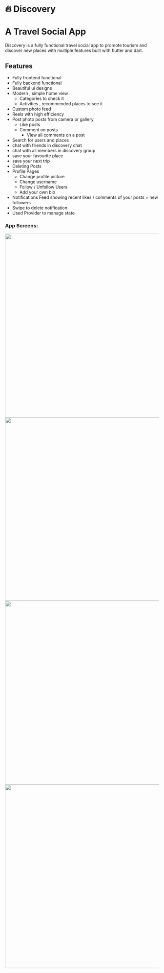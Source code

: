 #  🔥 Discovery 
# A Travel Social App 

Discovery is a fully functional travel social app to promote tourism and discover new places with multiple features built with flutter and dart.


## Features

* Fully frontend functional
* Fully backend functional
* Beautiful ui designs
* Modern , simple home view
   * Categories to check it
   * Activities , recommended places to see it
* Custom photo feed
* Reels with high efficiency
* Post photo posts from camera or gallery
    * Like posts
    * Comment on posts
        * View all comments on a post
* Search for users and places
* chat with friends in discovery chat
* chat with all members in discovery group
* save your favourite place
* save your next trip
* Deleting Posts
* Profile Pages
    * Change profile picture
    * Change username
    * Follow / Unfollow Users
    * Add your own bio
* Notifications Feed showing recent likes / comments of your posts + new followers
* Swipe to delete notification
* Used Provider to manage state

### App Screens:
<div>
<img src="https://github.com/user-attachments/assets/be027927-37cf-482b-baf3-37f6fdb089f8" width="600">
   <img src="https://github.com/user-attachments/assets/06a4cfa1-d8ac-4eb2-af07-2d31c651495e" width="600">
  <img src="https://github.com/user-attachments/assets/73a91171-54dd-4fd6-a101-ef4872f4bb7d" width="600">
  <img src="https://github.com/user-attachments/assets/337d4db5-f129-4ace-b6c6-e1a8efcd5d98" width="600">
</div>

